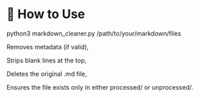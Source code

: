 # 🧪 How to Use

python3 markdown_cleaner.py /path/to/your/markdown/files

Removes metadata (if valid),

Strips blank lines at the top,

Deletes the original .md file,

Ensures the file exists only in either processed/ or unprocessed/.
